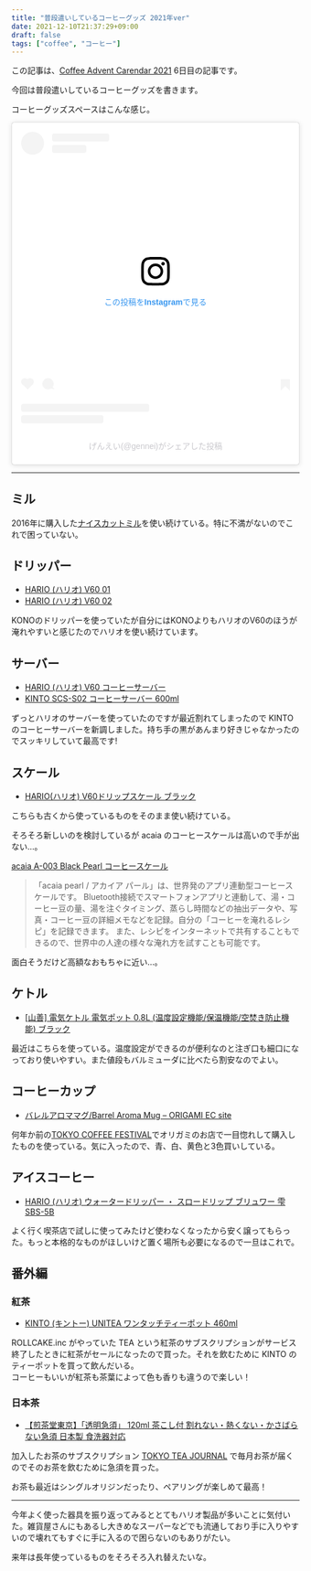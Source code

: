 ```yaml
---
title: "普段遣いしているコーヒーグッズ 2021年ver"
date: 2021-12-10T21:37:29+09:00
draft: false
tags: ["coffee", "コーヒー"]
---
```


この記事は、[Coffee Advent Carendar 2021](https://adventar.org/calendars/6288) 6日目の記事です。

今回は普段遣いしているコーヒーグッズを書きます。

コーヒーグッズスペースはこんな感じ。
<blockquote class="instagram-media" data-instgrm-permalink="https://www.instagram.com/p/CUWetXhPmGo/?utm_source=ig_embed&amp;utm_campaign=loading" data-instgrm-version="14" style=" background:#FFF; border:0; border-radius:3px; box-shadow:0 0 1px 0 rgba(0,0,0,0.5),0 1px 10px 0 rgba(0,0,0,0.15); margin: 1px; max-width:540px; min-width:326px; padding:0; width:99.375%; width:-webkit-calc(100% - 2px); width:calc(100% - 2px);"><div style="padding:16px;"> <a href="https://www.instagram.com/p/CUWetXhPmGo/?utm_source=ig_embed&amp;utm_campaign=loading" style=" background:#FFFFFF; line-height:0; padding:0 0; text-align:center; text-decoration:none; width:100%;" target="_blank"> <div style=" display: flex; flex-direction: row; align-items: center;"> <div style="background-color: #F4F4F4; border-radius: 50%; flex-grow: 0; height: 40px; margin-right: 14px; width: 40px;"></div> <div style="display: flex; flex-direction: column; flex-grow: 1; justify-content: center;"> <div style=" background-color: #F4F4F4; border-radius: 4px; flex-grow: 0; height: 14px; margin-bottom: 6px; width: 100px;"></div> <div style=" background-color: #F4F4F4; border-radius: 4px; flex-grow: 0; height: 14px; width: 60px;"></div></div></div><div style="padding: 19% 0;"></div> <div style="display:block; height:50px; margin:0 auto 12px; width:50px;"><svg width="50px" height="50px" viewBox="0 0 60 60" version="1.1" xmlns="https://www.w3.org/2000/svg" xmlns:xlink="https://www.w3.org/1999/xlink"><g stroke="none" stroke-width="1" fill="none" fill-rule="evenodd"><g transform="translate(-511.000000, -20.000000)" fill="#000000"><g><path d="M556.869,30.41 C554.814,30.41 553.148,32.076 553.148,34.131 C553.148,36.186 554.814,37.852 556.869,37.852 C558.924,37.852 560.59,36.186 560.59,34.131 C560.59,32.076 558.924,30.41 556.869,30.41 M541,60.657 C535.114,60.657 530.342,55.887 530.342,50 C530.342,44.114 535.114,39.342 541,39.342 C546.887,39.342 551.658,44.114 551.658,50 C551.658,55.887 546.887,60.657 541,60.657 M541,33.886 C532.1,33.886 524.886,41.1 524.886,50 C524.886,58.899 532.1,66.113 541,66.113 C549.9,66.113 557.115,58.899 557.115,50 C557.115,41.1 549.9,33.886 541,33.886 M565.378,62.101 C565.244,65.022 564.756,66.606 564.346,67.663 C563.803,69.06 563.154,70.057 562.106,71.106 C561.058,72.155 560.06,72.803 558.662,73.347 C557.607,73.757 556.021,74.244 553.102,74.378 C549.944,74.521 548.997,74.552 541,74.552 C533.003,74.552 532.056,74.521 528.898,74.378 C525.979,74.244 524.393,73.757 523.338,73.347 C521.94,72.803 520.942,72.155 519.894,71.106 C518.846,70.057 518.197,69.06 517.654,67.663 C517.244,66.606 516.755,65.022 516.623,62.101 C516.479,58.943 516.448,57.996 516.448,50 C516.448,42.003 516.479,41.056 516.623,37.899 C516.755,34.978 517.244,33.391 517.654,32.338 C518.197,30.938 518.846,29.942 519.894,28.894 C520.942,27.846 521.94,27.196 523.338,26.654 C524.393,26.244 525.979,25.756 528.898,25.623 C532.057,25.479 533.004,25.448 541,25.448 C548.997,25.448 549.943,25.479 553.102,25.623 C556.021,25.756 557.607,26.244 558.662,26.654 C560.06,27.196 561.058,27.846 562.106,28.894 C563.154,29.942 563.803,30.938 564.346,32.338 C564.756,33.391 565.244,34.978 565.378,37.899 C565.522,41.056 565.552,42.003 565.552,50 C565.552,57.996 565.522,58.943 565.378,62.101 M570.82,37.631 C570.674,34.438 570.167,32.258 569.425,30.349 C568.659,28.377 567.633,26.702 565.965,25.035 C564.297,23.368 562.623,22.342 560.652,21.575 C558.743,20.834 556.562,20.326 553.369,20.18 C550.169,20.033 549.148,20 541,20 C532.853,20 531.831,20.033 528.631,20.18 C525.438,20.326 523.257,20.834 521.349,21.575 C519.376,22.342 517.703,23.368 516.035,25.035 C514.368,26.702 513.342,28.377 512.574,30.349 C511.834,32.258 511.326,34.438 511.181,37.631 C511.035,40.831 511,41.851 511,50 C511,58.147 511.035,59.17 511.181,62.369 C511.326,65.562 511.834,67.743 512.574,69.651 C513.342,71.625 514.368,73.296 516.035,74.965 C517.703,76.634 519.376,77.658 521.349,78.425 C523.257,79.167 525.438,79.673 528.631,79.82 C531.831,79.965 532.853,80.001 541,80.001 C549.148,80.001 550.169,79.965 553.369,79.82 C556.562,79.673 558.743,79.167 560.652,78.425 C562.623,77.658 564.297,76.634 565.965,74.965 C567.633,73.296 568.659,71.625 569.425,69.651 C570.167,67.743 570.674,65.562 570.82,62.369 C570.966,59.17 571,58.147 571,50 C571,41.851 570.966,40.831 570.82,37.631"></path></g></g></g></svg></div><div style="padding-top: 8px;"> <div style=" color:#3897f0; font-family:Arial,sans-serif; font-size:14px; font-style:normal; font-weight:550; line-height:18px;">この投稿をInstagramで見る</div></div><div style="padding: 12.5% 0;"></div> <div style="display: flex; flex-direction: row; margin-bottom: 14px; align-items: center;"><div> <div style="background-color: #F4F4F4; border-radius: 50%; height: 12.5px; width: 12.5px; transform: translateX(0px) translateY(7px);"></div> <div style="background-color: #F4F4F4; height: 12.5px; transform: rotate(-45deg) translateX(3px) translateY(1px); width: 12.5px; flex-grow: 0; margin-right: 14px; margin-left: 2px;"></div> <div style="background-color: #F4F4F4; border-radius: 50%; height: 12.5px; width: 12.5px; transform: translateX(9px) translateY(-18px);"></div></div><div style="margin-left: 8px;"> <div style=" background-color: #F4F4F4; border-radius: 50%; flex-grow: 0; height: 20px; width: 20px;"></div> <div style=" width: 0; height: 0; border-top: 2px solid transparent; border-left: 6px solid #f4f4f4; border-bottom: 2px solid transparent; transform: translateX(16px) translateY(-4px) rotate(30deg)"></div></div><div style="margin-left: auto;"> <div style=" width: 0px; border-top: 8px solid #F4F4F4; border-right: 8px solid transparent; transform: translateY(16px);"></div> <div style=" background-color: #F4F4F4; flex-grow: 0; height: 12px; width: 16px; transform: translateY(-4px);"></div> <div style=" width: 0; height: 0; border-top: 8px solid #F4F4F4; border-left: 8px solid transparent; transform: translateY(-4px) translateX(8px);"></div></div></div> <div style="display: flex; flex-direction: column; flex-grow: 1; justify-content: center; margin-bottom: 24px;"> <div style=" background-color: #F4F4F4; border-radius: 4px; flex-grow: 0; height: 14px; margin-bottom: 6px; width: 224px;"></div> <div style=" background-color: #F4F4F4; border-radius: 4px; flex-grow: 0; height: 14px; width: 144px;"></div></div></a><p style=" color:#c9c8cd; font-family:Arial,sans-serif; font-size:14px; line-height:17px; margin-bottom:0; margin-top:8px; overflow:hidden; padding:8px 0 7px; text-align:center; text-overflow:ellipsis; white-space:nowrap;"><a href="https://www.instagram.com/p/CUWetXhPmGo/?utm_source=ig_embed&amp;utm_campaign=loading" style=" color:#c9c8cd; font-family:Arial,sans-serif; font-size:14px; font-style:normal; font-weight:normal; line-height:17px; text-decoration:none;" target="_blank">げんえい(@gennei)がシェアした投稿</a></p></div></blockquote> <script async src="//www.instagram.com/embed.js"></script>

---

## ミル

2016年に購入した[ナイスカットミル](https://www.amazon.co.jp/exec/obidos/ASIN/B000NJDT9M/gennei-22/)を使い続けている。特に不満がないのでこれで困っていない。

## ドリッパー

- [HARIO (ハリオ) V60 01](https://www.amazon.co.jp/dp/B001RBTSMM?tag=gennei-22)
- [HARIO (ハリオ) V60 02](https://www.amazon.co.jp/dp/B001HC9GIC?tag=gennei-22)

KONOのドリッパーを使っていたが自分にはKONOよりもハリオのV60のほうが淹れやすいと感じたのでハリオを使い続けています。

## サーバー

- [HARIO (ハリオ) V60 コーヒーサーバー](https://www.amazon.co.jp/dp/B001V7DBMA?tage=gennei=22)
- [KINTO SCS-S02 コーヒーサーバー 600ml](https://www.amazon.co.jp/dp/B01LAV6722?tag=gennei-22)

ずっとハリオのサーバーを使っていたのですが最近割れてしまったので KINTO のコーヒーサーバーを新調しました。持ち手の黒があんまり好きじゃなかったのでスッキリしていて最高です!

## スケール

- [HARIO(ハリオ) V60ドリップスケール ブラック](https://www.amazon.co.jp/dp/B08VRSZVN4?tag=gennei-22)

こちらも古くから使っているものをそのまま使い続けている。

そろそろ新しいのを検討しているが acaia のコーヒースケールは高いので手が出ない…。

[acaia A-003 Black Pearl コーヒースケール](https://www.amazon.co.jp/dp/B07KHMKNY3?tag=gennei-22) 

> 「acaia pearl / アカイア パール」は、世界発のアプリ連動型コーヒースケールです。
Bluetooth接続でスマートフォンアプリと連動して、湯・コーヒー豆の量、湯を注ぐタイミング、蒸らし時間などの抽出データや、写真・コーヒー豆の詳細メモなどを記録。自分の「コーヒーを淹れるレシピ」を記録できます。
また、レシピをインターネットで共有することもできるので、世界中の人達の様々な淹れ方を試すことも可能です。

面白そうだけど高額なおもちゃに近い…。

## ケトル

- [[山善] 電気ケトル 電気ポット 0.8L (温度設定機能/保温機能/空焚き防止機能) ブラック](https://www.amazon.co.jp/dp/B07CG82DVJ?tag=gennei-22)

最近はこちらを使っている。温度設定ができるのが便利なのと注ぎ口も細口になっており使いやすい。また値段もバルミューダに比べたら割安なのでよい。

## コーヒーカップ

- [バレルアロママグ/Barrel Aroma Mug – ORIGAMI EC site](https://origami-kai.com/collections/aroma/products/origami_barrelaromamug)

何年か前の[TOKYO COFFEE FESTIVAL](http://farmersmarkets.jp/projects/tokyo-coffee-festival/)でオリガミのお店で一目惚れして購入したものを使っている。気に入ったので、青、白、黄色と3色買いしている。

## アイスコーヒー

- [HARIO (ハリオ) ウォータードリッパー ・ スロードリップ ブリュワー 雫 SBS-5B](https://www.amazon.co.jp/dp/B01HYUE8VU?tag=gennei-22)

よく行く喫茶店で試しに使ってみたけど使わなくなったから安く譲ってもらった。もっと本格的なものがほしいけど置く場所も必要になるので一旦はこれで。

## 番外編

### 紅茶

- [KINTO (キントー) UNITEA ワンタッチティーポット 460ml](https://www.amazon.co.jp/dp/B01M1URK12?tag=gennei-22)

ROLLCAKE.inc がやっていた TEA という紅茶のサブスクリプションがサービス終了したときに紅茶がセールになったので買った。それを飲むために KINTO のティーポットを買って飲んだいる。  
コーヒーもいいが紅茶も茶葉によって色も香りも違うので楽しい！

### 日本茶

- [【煎茶堂東京】「透明急須」 120ml 茶こし付 割れない・熱くない・かさばらない急須 日本製 食洗器対応](https://www.amazon.co.jp/dp/B084VDPF1H?tag=gennei-22)

加入したお茶のサブスクリプション [TOKYO TEA JOURNAL](https://shop.senchado.jp/pages/ttj-subscription) で毎月お茶が届くのでそのお茶を飲むために急須を買った。

お茶も最近はシングルオリジンだったり、ペアリングが楽しめて最高！

---

今年よく使った器具を振り返ってみるととてもハリオ製品が多いことに気付いた。雑貨屋さんにもあるし大きめなスーパーなどでも流通しており手に入りやすいので壊れてもすぐに手に入るので困らないのもありがたい。

来年は長年使っているものをそろそろ入れ替えたいな。
